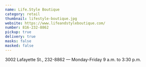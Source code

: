 ```yaml
---
name: Life.Style Boutique
category: retail
thumbnail: lifestyle-boutique.jpg
website: https://www.lifeandstyleboutique.com/
number: 816-232-8862
pickup: true
delivery: true
masks: false
masked: false
---
```

3002 Lafayette St., 232-8862 — Monday-Friday 9 a.m. to 3:30 p.m.